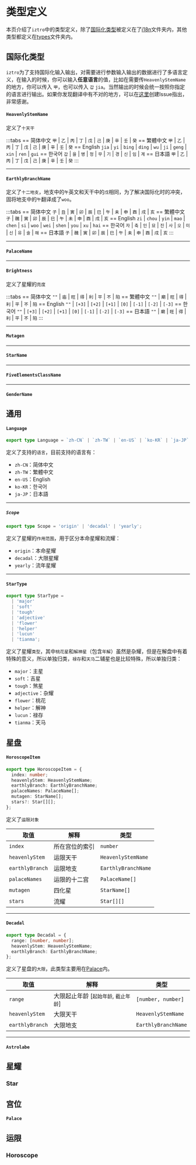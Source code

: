 # 类型定义

本页介绍了`iztro`中的类型定义，除了[国际化类型](/type-definition.html#国际化类型)被定义在了[i18n](https://github.com/SylarLong/iztro/blob/main/src/i18n/index.ts)文件夹内，其他类型都定义在[types](https://github.com/SylarLong/iztro/tree/main/src/data/types)文件夹内。

## 国际化类型

`iztro`为了支持国际化输入输出，对需要进行参数输入输出的数据进行了多语言定义，在输入的时候，你可以输入**任意语言**的值，比如在需要传`HeavenlyStemName`的地方，你可以传入 `甲`，也可以传入 `갑` `jia`。当然输出的时候会统一按照你指定的语言进行输出。如果你发现翻译中有不对的地方，可以在[这里](https://github.com/SylarLong/iztro/issues)创建Issue指出，非常感谢。

#### `HeavenlyStemName`

定义了`十天干`

:::tabs
== 简体中文
`甲` | `乙` | `丙` | `丁` | `戊` | `己` | `庚` | `辛` | `壬` | `癸`
== 繁體中文
`甲` | `乙` | `丙` | `丁` | `戊` | `己` | `庚` | `辛` | `壬` | `癸`
== English
`jia` | `yi` | `bing` | `ding` | `wu` | `ji` | `geng` | `xin` | `ren` | `gui`
== 한국어
`갑` | `을` | `병` | `정` | `무` | `기` | `경` | `신` | `임` | `계`
== 日本語
`甲` | `乙` | `丙` | `丁` | `戊` | `己` | `庚` | `辛` | `壬` | `癸`
:::

---

#### `EarthlyBranchName`

定义了`十二地支`，地支中的`午`英文和天干中的`戊`相同，为了解决国际化时的冲突，固将地支中的`午`翻译成了`woo`。

:::tabs
== 简体中文
`子` | `丑` | `寅` | `卯` | `辰` | `巳` | `午` | `未` | `申` | `酉` | `戌` | `亥`
== 繁體中文 
`子` | `醜` | `寅` | `卯` | `辰` | `巳` | `午` | `未` | `申` | `酉` | `戌` | `亥`
== English
`zi` | `chou` | `yin` | `mao` | `chen` | `si` | `woo` | `wei` | `shen` | `you` | `xu` | `hai`
== 한국어
`자` | `축` | `인` | `묘` | `진` | `사` | `오` | `미` | `신` | `유` | `술` | `해`
== 日本語
`子` | `醜` | `寅` | `卯` | `辰` | `巳` | `午` | `未` | `申` | `酉` | `戌` | `亥`
:::

---

#### `PalaceName`


---

#### `Brightness`

定义了星耀的`亮度`

:::tabs
== 简体中文
`""` | `庙` | `旺` | `得` | `利` | `平` | `不` | `陷`
== 繁體中文
`""` | `廟` | `旺` | `得` | `利` | `平` | `不` | `陷`
== English
`""` | `[+3]` | `[+2]` | `[+1]` | `[0]` | `[-1]` | `[-2]` | `[-3]`
== 한국어
`""` | `[+3]` | `[+2]` | `[+1]` | `[0]` | `[-1]` | `[-2]` | `[-3]`
== 日本語
`""` | `廟` | `旺` | `得` | `利` | `平` | `不` | `陷`
:::

---

#### `Mutagen`

---

#### `StarName`

---

#### `FiveElementsClassName`

---

#### `GenderName`


## 通用

####  `Language`

```ts
export type Language = `zh-CN` | `zh-TW` | `en-US` | `ko-KR` | `ja-JP`;
```

定义了支持的`语言`，目前支持的语言有：

- `zh-CN`：简体中文
- `zh-TW`：繁體中文
- `en-US`：English
- `ko-KR`：한국어
- `ja-JP`：日本語

---

##### `Scope`

```ts
export type Scope = 'origin' | 'decadal' | 'yearly';
```

定义了星耀的`作用范围`，用于区分本命星耀和流耀：

- `origin`：本命星耀
- `decadal`：大限星耀
- `yearly`：流年星耀

---

#### `StarType`

```ts
export type StarType = 
  | 'major' 
  | 'soft' 
  | 'tough' 
  | 'adjective' 
  | 'flower' 
  | 'helper' 
  | 'lucun' 
  | 'tianma';
```

定义了星耀`类型`，其中`桃花星`和`解神星`（包含`年解`）虽然是杂耀，但是在解盘中有着特殊的意义，所以单独归类，`禄存`和`天马`二辅星也是比较特殊，所以单独归类：

- `major`：主星
- `soft`：吉星
- `tough`：煞星
- `adjective`：杂耀
- `flower`：桃花
- `helper`：解神
- `lucun`：禄存
- `tianma`：天马

## 星盘

#### `HoroscopeItem`

```ts
export type HoroscopeItem = {
  index: number;
  heavenlyStem: HeavenlyStemName;
  earthlyBranch: EarthlyBranchName;
  palaceNames: PalaceName[];
  mutagen: StarName[];
  stars?: Star[][];
};
```

定义了`运限对象`

|取值|解释|类型|
|--|--|--|
|`index`|所在宫位的索引|`number`|
|`heavenlyStem`|运限天干|`HeavenlyStemName`|
|`earthlyBranch`|运限地支|`EarthlyBranchName`|
|`palaceNames`|运限的十二宫|`PalaceName[]`|
|`mutagen`|四化星|`StarName[]`|
|`stars`|流耀|`Star[][]`|

---

#### `Decadal`

```ts
export type Decadal = {
  range: [number, number];
  heavenlyStem: HeavenlyStemName;
  earthlyBranch: EarthlyBranchName;
};
```

定义了星盘的`大限`，此类型主要用在[Palace](/type-definition.html#palace)内。

|取值|解释|类型|
|--|--|--|
|`range`|大限起止年龄 [`起始年龄`, `截止年龄`]|`[number, number]`|
|`heavenlyStem`|大限天干|`HeavenlyStemName`|
|`earthlyBranch`|大限地支|`EarthlyBranchName`|

---

#### `Astrolabe`

## 星耀

### Star

## 宫位

#### `Palace`

## 运限

### Horoscope